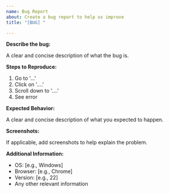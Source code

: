 ```yaml
---
name: Bug Report
about: Create a bug report to help us improve
title: "[BUG] "

---
```


**Describe the bug:**

A clear and concise description of what the bug is.

**Steps to Reproduce:**

1. Go to '...'
2. Click on '....'
3. Scroll down to '....'
4. See error

**Expected Behavior:**

A clear and concise description of what you expected to happen.

**Screenshots:**

If applicable, add screenshots to help explain the problem.

**Additional Information:**

- OS: [e.g., Windows]
- Browser: [e.g., Chrome]
- Version: [e.g., 22]
- Any other relevant information